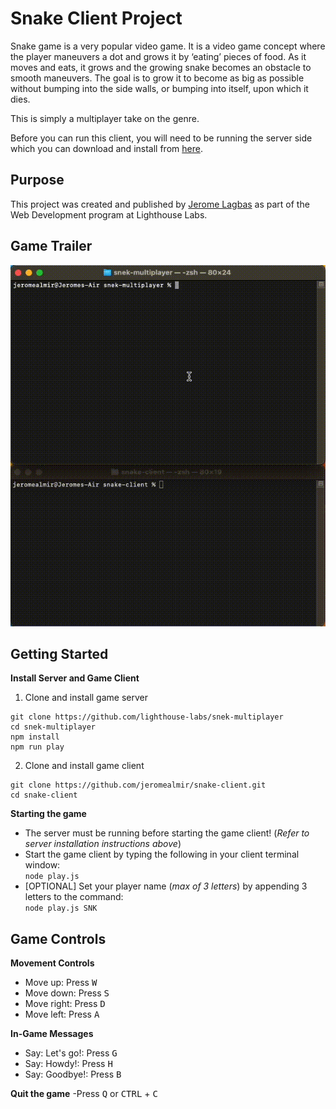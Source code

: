 # Snake Client Project

Snake game is a very popular video game. It is a video game concept where the player maneuvers a dot and grows it by ‘eating’ pieces of food. As it moves and eats, it grows and the growing snake becomes an obstacle to smooth maneuvers. The goal is to grow it to become as big as possible without bumping into the side walls, or bumping into itself, upon which it dies.

This is simply a multiplayer take on the genre.

Before you can run this client, you will need to be running the server side which you can download and install from [here](https://github.com/lighthouse-labs/snek-multiplayer). 


## Purpose

This project was created and published by [Jerome Lagbas](https://github.com/jeromealmir) as part of the Web Development program at Lighthouse Labs.

## Game Trailer

![snake-game-screenshot.gif](./snake-game-screenshot.gif)


## Getting Started

**Install Server and Game Client**
1. Clone and install game server
  ```
  git clone https://github.com/lighthouse-labs/snek-multiplayer
  cd snek-multiplayer
  npm install
  npm run play
  ```
2. Clone and install game client
  ```
  git clone https://github.com/jeromealmir/snake-client.git
  cd snake-client
  ```

**Starting the game**
- The server must be running before starting the game client! (*Refer to server installation instructions above*)
- Start the game client by typing the following in your client terminal window:  
`node play.js` <br />  
- \[OPTIONAL\] Set your player name (*max of 3 letters*) by appending 3 letters to the command:  
`node play.js SNK` <br />  

## Game Controls

**Movement Controls**
- Move up: Press <kbd>W</kbd>
- Move down: Press <kbd>S</kbd>
- Move right: Press <kbd>D</kbd>
- Move left: Press <kbd>A</kbd>

**In-Game Messages**
- Say: Let's go!: Press <kbd>G</kbd>
- Say: Howdy!: Press <kbd>H</kbd>
- Say: Goodbye!: Press <kbd>B</kbd>

**Quit the game**
-Press <kbd>Q</kbd> or <kbd>CTRL</kbd> + <kbd>C</kbd>